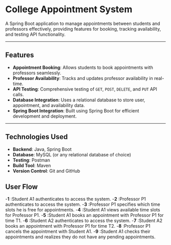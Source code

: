 # College Appointment System

A Spring Boot application to manage appointments between students and professors effectively, providing features for booking, tracking availability, and testing API functionality.

---

## Features

- **Appointment Booking**: Allows students to book appointments with professors seamlessly.
- **Professor Availability**: Tracks and updates professor availability in real-time.
- **API Testing**: Comprehensive testing of `GET`, `POST`, `DELETE`, and `PUT` API calls.
- **Database Integration**: Uses a relational database to store user, appointment, and availability data.
- **Spring Boot Integration**: Built using Spring Boot for efficient development and deployment.

---

## Technologies Used

- **Backend**: Java, Spring Boot
- **Database**: MySQL (or any relational database of choice)
- **Testing**: Postman
- **Build Tool**: Maven
- **Version Control**: Git and GitHub

## User Flow

-**1** :Student A1 authenticates to access the system.
-**2** :Professor P1 authenticates to access the system.
-**3** :Professor P1 specifies which time slots he is free for appointments.
-**4** :Student A1 views available time slots for Professor P1.
-**5** :Student A1 books an appointment with Professor P1 for time T1.
-**6** :Student A2 authenticates to access the system.
-**7** :Student A2 books an appointment with Professor P1 for time T2.
-**8** :Professor P1 cancels the appointment with Student A1.
-**9** :Student A1 checks their appointments and realizes they do not have any pending appointments.











